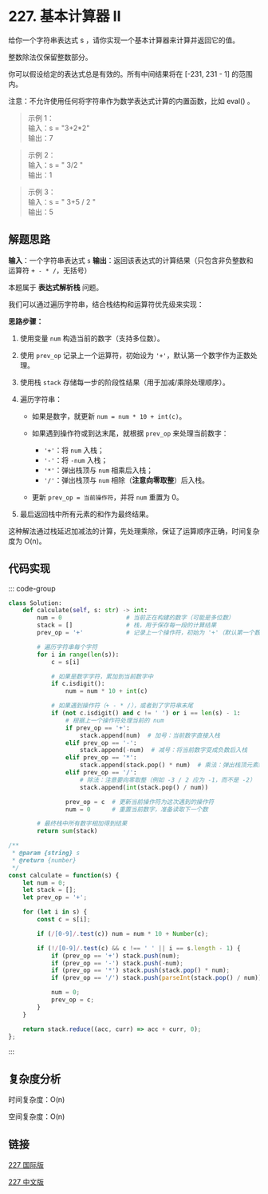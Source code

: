 # 227. 基本计算器 II <Badge type="warning" text="Medium" />

给你一个字符串表达式 s ，请你实现一个基本计算器来计算并返回它的值。

整数除法仅保留整数部分。

你可以假设给定的表达式总是有效的。所有中间结果将在 [-231, 231 - 1] 的范围内。

注意：不允许使用任何将字符串作为数学表达式计算的内置函数，比如 eval() 。

>示例 1：  
输入：s = "3+2*2"  
输出：7

>示例 2：  
输入：s = " 3/2 "  
输出：1

>示例 3：  
输入：s = " 3+5 / 2 "  
输出：5

## 解题思路

**输入**：一个字符串表达式 `s`
**输出**：返回该表达式的计算结果（只包含非负整数和运算符 `+ - * /`，无括号）

本题属于 **表达式解析栈** 问题。

我们可以通过遍历字符串，结合栈结构和运算符优先级来实现：

**思路步骤：**

1. 使用变量 `num` 构造当前的数字（支持多位数）。
2. 使用 `prev_op` 记录上一个运算符，初始设为 `'+'`，默认第一个数字作为正数处理。
3. 使用栈 `stack` 存储每一步的阶段性结果（用于加减/乘除处理顺序）。
4. 遍历字符串：

   * 如果是数字，就更新 `num = num * 10 + int(c)`。
   * 如果遇到操作符或到达末尾，就根据 `prev_op` 来处理当前数字：

     * `'+'`：将 `num` 入栈；
     * `'-'`：将 `-num` 入栈；
     * `'*'`：弹出栈顶与 `num` 相乘后入栈；
     * `'/'`：弹出栈顶与 `num` 相除（**注意向零取整**）后入栈。
   * 更新 `prev_op = 当前操作符`，并将 `num` 重置为 0。
5. 最后返回栈中所有元素的和作为最终结果。

这种解法通过栈延迟加减法的计算，先处理乘除，保证了运算顺序正确，时间复杂度为 O(n)。

## 代码实现

::: code-group

```python
class Solution:
    def calculate(self, s: str) -> int:
        num = 0                  # 当前正在构建的数字（可能是多位数）
        stack = []               # 栈，用于保存每一段的计算结果
        prev_op = '+'            # 记录上一个操作符，初始为 '+'（默认第一个数为正）

        # 遍历字符串每个字符
        for i in range(len(s)):
            c = s[i]

            # 如果是数字字符，累加到当前数字中
            if c.isdigit():
                num = num * 10 + int(c)

            # 如果遇到操作符（+ - * /），或者到了字符串末尾
            if (not c.isdigit() and c != ' ') or i == len(s) - 1:
                # 根据上一个操作符处理当前的 num
                if prev_op == '+':
                    stack.append(num)  # 加号：当前数字直接入栈
                elif prev_op == '-':
                    stack.append(-num)  # 减号：将当前数字变成负数后入栈
                elif prev_op == '*':
                    stack.append(stack.pop() * num)  # 乘法：弹出栈顶元素乘以当前数字
                elif prev_op == '/':
                    # 除法：注意要向零取整（例如 -3 / 2 应为 -1，而不是 -2）
                    stack.append(int(stack.pop() / num))

                prev_op = c  # 更新当前操作符为这次遇到的操作符
                num = 0      # 重置当前数字，准备读取下一个数

        # 最终栈中所有数字相加得到结果
        return sum(stack)
```

```javascript
/**
 * @param {string} s
 * @return {number}
 */
const calculate = function(s) {
    let num = 0;
    let stack = [];
    let prev_op = '+';

    for (let i in s) {
        const c = s[i];

        if (/[0-9]/.test(c)) num = num * 10 + Number(c);

        if (!/[0-9]/.test(c) && c !== ' ' || i == s.length - 1) {
            if (prev_op == '+') stack.push(num); 
            if (prev_op == '-') stack.push(-num);
            if (prev_op == '*') stack.push(stack.pop() * num);
            if (prev_op == '/') stack.push(parseInt(stack.pop() / num));

            num = 0;
            prev_op = c;
        }
    }

    return stack.reduce((acc, curr) => acc + curr, 0);
};
```

:::

## 复杂度分析

时间复杂度：O(n)

空间复杂度：O(n)

## 链接

[227 国际版](https://leetcode.com/problems/basic-calculator-ii/description/)

[227 中文版](https://leetcode.com/problems/basic-calculator-ii/description/)
